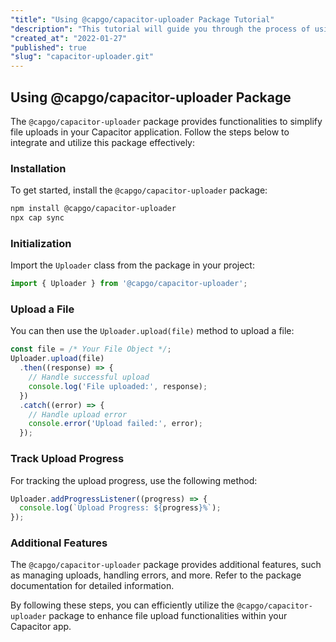```yaml
---
"title": "Using @capgo/capacitor-uploader Package Tutorial"
"description": "This tutorial will guide you through the process of using the @capgo/capacitor-uploader package to assist with file uploads in your Capacitor app."
"created_at": "2022-01-27"
"published": true
"slug": "capacitor-uploader.git"
---
```


## Using @capgo/capacitor-uploader Package

The `@capgo/capacitor-uploader` package provides functionalities to simplify file uploads in your Capacitor application. Follow the steps below to integrate and utilize this package effectively:

### Installation

To get started, install the `@capgo/capacitor-uploader` package:

```bash
npm install @capgo/capacitor-uploader
npx cap sync
```

### Initialization

Import the `Uploader` class from the package in your project:

```javascript
import { Uploader } from '@capgo/capacitor-uploader';
```

### Upload a File

You can then use the `Uploader.upload(file)` method to upload a file:

```javascript
const file = /* Your File Object */;
Uploader.upload(file)
  .then((response) => {
    // Handle successful upload
    console.log('File uploaded:', response);
  })
  .catch((error) => {
    // Handle upload error
    console.error('Upload failed:', error);
  });
```

### Track Upload Progress

For tracking the upload progress, use the following method:

```javascript
Uploader.addProgressListener((progress) => {
  console.log(`Upload Progress: ${progress}%`);
});
```

### Additional Features

The `@capgo/capacitor-uploader` package provides additional features, such as managing uploads, handling errors, and more. Refer to the package documentation for detailed information.

By following these steps, you can efficiently utilize the `@capgo/capacitor-uploader` package to enhance file upload functionalities within your Capacitor app.